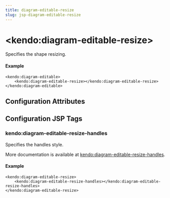 ```yaml
---
title: diagram-editable-resize
slug: jsp-diagram-editable-resize
---
```


# \<kendo:diagram-editable-resize\>

Specifies the shape resizing.

#### Example
    <kendo:diagram-editable>
        <kendo:diagram-editable-resize></kendo:diagram-editable-resize>
    </kendo:diagram-editable>

## Configuration Attributes


##  Configuration JSP Tags

### kendo:diagram-editable-resize-handles

Specifies the handles style.

More documentation is available at [kendo:diagram-editable-resize-handles](/kendo-ui/api/wrappers/jsp/diagram/editable-resize-handles).

#### Example

    <kendo:diagram-editable-resize>
        <kendo:diagram-editable-resize-handles></kendo:diagram-editable-resize-handles>
    </kendo:diagram-editable-resize>

